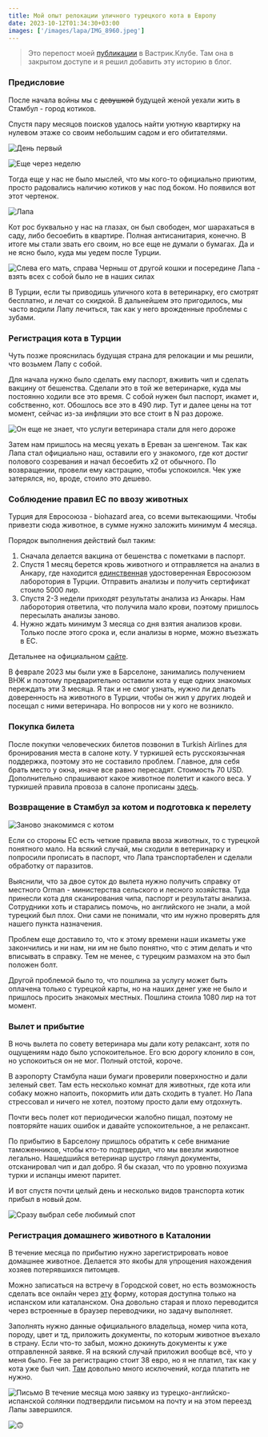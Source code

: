 ```yaml
---
title: Мой опыт релокации уличного турецкого кота в Европу
date: 2023-10-12T01:34:30+03:00
images: ['/images/lapa/IMG_8960.jpeg']
---
```


> Это перепост моей [публикации](https://vas3k.club/post/20540/) в Вастрик.Клубе. Там она в закрытом доступе и я решил добавить эту историю в блог.

### Предисловие
После начала войны мы с ~~девушкой~~ будущей женой уехали жить в Стамбул - город котиков.

Спустя пару месяцов поисков удалось найти уютную квартирку на нулевом этаже со своим небольшим садом и его обитателями.

![День первый](https://i.vas3k.club/2bfca0ad26db3e0a775a1a4ea9d4576726173c6adcd67630bfdbc92c5cc1ee89.jpg "День первый")

![Еще через неделю](https://i.vas3k.club/ff1e2edabfaa80c2e2de4a1d1f938d524fe99cbcd3f5680ef2e31079094e1d94.jpg "Еще через неделю")

Тогда еще у нас не было мыслей, что мы кого-то официально приютим, просто радовались наличию котиков у нас под боком. Но появился вот этот чертенок.

![Лапа](https://i.vas3k.club/e98596e435328cce67aa044b34b3cb65cd784ede249bf38384a6a4d469c2f76d.jpg "Лапа")

Кот рос буквально у нас на глазах, он был свободен, мог шарахаться в саду, либо бесоебить в квартире. Полная антисанитария, конечно.
В итоге мы стали звать его своим, но все еще не думали о бумагах. Да и не ясно было, куда мы уедем после Турции.

![Слева его мать, справа Черныш от другой кошки и посередине Лапа - взять всех с собой было не в наших силах](https://i.vas3k.club/36e82b51d8dae72cb65ec9c46dbc1ce750e2f46b851a4cf10ca426c3b20aa868.jpg "Слева его мать, справа Черныш от другой кошки и посередине Лапа - взять всех с собой было не в наших силах")

В Турции, если ты приводишь уличного кота в ветеринарку, его смотрят бесплатно, и лечат со скидкой. В дальнейшем это пригодилось, мы часто водили Лапу лечиться, так как у него врожденные проблемы с зубами.

### Регистрация кота в Турции
Чуть позже прояснилась будущая страна для релокации и мы решили, что возьмем Лапу с собой.

Для начала нужно было сделать ему паспорт, вживить чип и сделать вакцину от бешенства. Сделали это в той же ветеринарке, куда мы постоянно ходили все это время. С собой нужен был паспорт, икамет и, собственно, кот. Обошлось все это в 490 лир. Тут и далее цены на тот момент, сейчас из-за инфляции это все стоит в N раз дороже.

![Он еще не знает, что услуги ветеринара стали для него дороже](https://i.vas3k.club/286077414164df8dfb116a0be64e1a62129920214cdf4de2d8a5a85c6b4ebc80.jpg "Он еще не знает, что услуги ветеринара стали для него дороже")

Затем нам пришлось на месяц уехать в Ереван за шенгеном. Так как Лапа стал официально наш, оставили его у знакомого, где кот достиг полового созревания и начал бесоебить x2 от обычного. По возвращении, провели ему кастрацию, чтобы успокоился. Чек уже затерялся, но, вроде, стоило это дешево.

### Соблюдение правил ЕС по ввозу животных
Турция для Евросоюза - biohazard area, со всеми вытекающими. Чтобы привезти сюда животное, в сумме нужно заложить минимум 4 месяца. 

Порядок выполнения действий был таким:

1. Сначала делается вакцина от бешенства с пометками в паспорт.
2. Спустя 1 месяц берется кровь животного и отправляется на анализ в Анкару, где находится [единственная](https://food.ec.europa.eu/animals/movement-pets/approved-rabies-serology-laboratories/non-eu-countries_en) удостоверенная Евросоюзом лаборотория в Турции. Отправить анализы и получить сертификат стоило 5000 лир.
3. Спустя 2-3 недели приходят результаты анализа из Анкары. Нам лаборотория ответила, что получила мало крови, поэтому пришлось пересылать анализы заново.
4. Нужно ждать минимум 3 месяца со дня взятия анализов крови. Только после этого срока и, если анализы в норме, можно въезжать в ЕС.

Детальнее на официальном [сайте](https://www.mapa.gob.es/en/ganaderia/temas/comercio-exterior-ganadero/desplazamiento-animales-compania/dogs-cats-ferrets.aspx).

В феврале 2023 мы были уже в Барселоне, занимались получением ВНЖ и поэтому предварительно оставили кота у еще одних знакомых переждать эти 3 месяца. Я так и не смог узнать, нужно ли делать доверенность на животного в Турции, чтобы он жил у других людей и посещал с ними ветеринара. Но вопросов ни у кого не возникло.

### Покупка билета
После покупки человеческих билетов позвонил в Turkish Airlines для бронирования места в салоне коту. У туркишей есть русскоязычная поддержка, поэтому это не составило проблем. Главное, для себя брать место у окна, иначе все равно пересадят. Стоимость 70 USD. Дополнительно спрашивают какое животное полетит и какого веса. У туркишей правила провоза в салоне прописаны [здесь](https://www.turkishairlines.com/en-int/any-questions/traveling-with-pets/pet-fee-calculator/terms-and-conditions/).

### Возвращение в Стамбул за котом и подготовка к перелету
![Заново знакомимся с котом](https://i.vas3k.club/365a46dbaaff00812cf8271a966a3ac4a54ccd4ace544cf137c860c50a9297e2.jpg "Заново знакомимся с котом")

Если со стороны ЕС есть четкие правила ввоза животных, то с турецкой понятного мало.
На всякий случай, мы сходили в ветеринарку и попросили прописать в паспорт, что Лапа транспортабелен и сделали обработку от паразитов.

Выяснили, что за двое суток до вылета нужно получить справку от местного Orman - министерства сельского и лесного хозяйства. Туда принесли кота для сканирования чипа, паспорт и результаты анализа. Сотрудники хоть и старались помочь, но английского не знали, а мой турецкий был плох. Они сами не понимали, что им нужно проверять для нашего пункта назначения.

Проблем еще доставило то, что к этому времени наши икаметы уже закончились и ни нам, ни им не было понятно, что с этим делать и что вписывать в справку. Тем не менее, с турецким размахом на это был положен болт.

Другой проблемой было то, что пошлина за услугу может быть оплачена только с турецкой карты, но на наших денег уже не было и пришлось просить знакомых местных. Пошлина стоила 1080 лир на тот момент.

### Вылет и прибытие
В ночь вылета по совету ветеринара мы дали коту релаксант, хотя по ощущениям надо было успокоительное. Его всю дорогу клонило в сон, но успокоиться он не мог. Полный отстой, короче.

В аэропорту Стамбула наши бумаги проверили поверхностно и дали зеленый свет. Там есть несколько комнат для животных, где кота или собаку можно напоить, покормить или дать сходить в туалет. Но Лапа стрессовал и ничего не хотел, поэтому просто дали ему отдохнуть.

Почти весь полет кот периодически жалобно пищал, поэтому не повторяйте наших ошибок и давайте успокоительное, а не релаксант.

По прибытию в Барселону пришлось обратить к себе внимание таможенников, чтобы кто-то подтвердил, что мы ввезли животное легально. Нашедшийся ветеринар шустро глянул документы, отсканировал чип и дал добро.
Я бы сказал, что по уровню похуизма турки и испанцы имеют паритет.

И вот спустя почти целый день и несколько видов транспорта котик прибыл в новый дом.

![Сразу выбрал себе любимый спот](https://i.vas3k.club/f52ed18d64fa0ce0ce58ffa786f515715640a5eaf86f450588fcd6fc3ad55db3.jpg "Сразу выбрал себе любимый спот")

### Регистрация домашнего животного в Каталонии
В течение месяца по прибытию нужно зарегистрировать новое домашнее животное. Делается это якобы для упрощения нахождения хозяев потерявшихся питомцев.

Можно записаться на встречу в Городской совет, но есть возможность сделать все онлайн через [эту](https://seuelectronica.ajuntament.barcelona.cat/APPS/portaltramits/formulari/ptbaltaanimals/T40/init/es/PTCIU.html?) форму, которая доступна только на испанском или каталанском. Она довольно старая и плохо переводится через встроенные в браузер переводчики, но задачу выполняет.

Заполнять нужно данные официального владельца, номер чипа кота, породу, цвет и тд, приложить документы, по которым животное въехало в страну. Если что-то забыл, можно докинуть документы к уже отправленной заявке. Я на всякий случай приложил вообще всё, что у меня было. Fee за регистрацию стоит 38 евро, но я не платил, так как у кота уже был чип. [Там](https://www.barcelona.cat/internationalwelcome/en/register-of-pets) довольно много исключений, когда платить не нужно.

![Письмо](https://i.vas3k.club/8b184fea0d47708049ccf7b92110e496b304260bd4129399f0beebe118405e95.jpg "Письмо")
В течение месяца мою заявку из турецко-английско-испанской солянки подтвердили письмом на почту и на этом переезд Лапы завершился.

![🙃](https://i.vas3k.club/55c2e96eb7abf9a5f60dcb24315d9e7c734ab09ab9b275d7dd27cc858c07b0ad.jpg "🙃")
